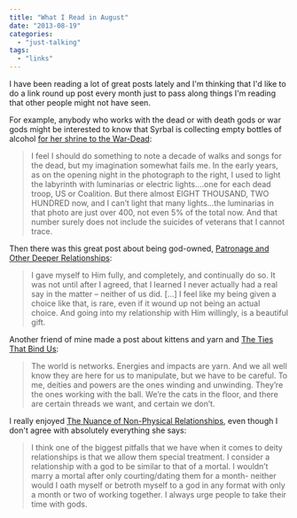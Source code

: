 ```yaml
---
title: "What I Read in August"
date: "2013-08-19"
categories: 
  - "just-talking"
tags: 
  - "links"
---
```


I have been reading a lot of great posts lately and I'm thinking that I'd like to do a link round up post every month just to pass along things I'm reading that other people might not have seen.

For example, anybody who works with the dead or with death gods or war gods might be interested to know that Syrbal is collecting empty bottles of alcohol [for her shrine to the War-Dead](http://herlanderwalking.wordpress.com/2013/08/14/drink-to-the-dead-and-send-me-empty-bottles-an-appeal/):

> I feel I should do something to note a decade of walks and songs for the dead, but my imagination somewhat fails me. In the early years, as on the opening night in the photograph to the right, I used to light the labyrinth with luminarias or electric lights….one for each dead troop, US or Coalition. But there almost EIGHT THOUSAND, TWO HUNDRED now, and I can’t light that many lights…the luminarias in that photo are just over 400, not even 5% of the total now. And that number surely does not include the suicides of veterans that I cannot trace.

Then there was this great post about being god-owned, [Patronage and Other Deeper Relationships](http://reconstructingthelabyrinth.wordpress.com/2013/08/13/30-days-of-paganism-beliefs-patronage-and-other-deeper-relationships/):

> I gave myself to Him fully, and completely, and continually do so. It was not until after I agreed, that I learned I never actually had a real say in the matter – neither of us did. \[...\] I feel like my being given a choice like that, is rare, even if it wound up not being an actual choice. And going into my relationship with Him willingly, is a beautiful gift.

Another friend of mine made a post about kittens and yarn and [The Ties That Bind Us](http://jarofstars.wordpress.com/2013/08/17/the-ties-that-bind-us/):

> The world is networks. Energies and impacts are yarn. And we all well know they are here for us to manipulate, but we have to be careful. To me, deities and powers are the ones winding and unwinding. They’re the ones working with the ball. We’re the cats in the floor, and there are certain threads we want, and certain we don’t.

I really enjoyed [The Nuance of Non-Physical Relationships](http://thetwistedrope.wordpress.com/2013/08/17/nuances/), even though I don't agree with absolutely everything she says:

> I think one of the biggest pitfalls that we have when it comes to deity relationships is that we allow them special treatment. I consider a relationship with a god to be similar to that of a mortal. I wouldn’t marry a mortal after only courting/dating them for a month- neither would I oath myself or betroth myself to a god in any format with only a month or two of working together. I always urge people to take their time with gods.
